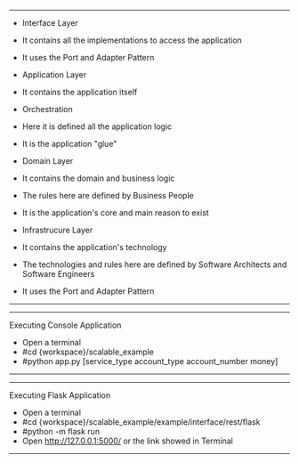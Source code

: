 ****************************************************
- Interface Layer
 - It contains all the implementations to access the application
 - It uses the Port and Adapter Pattern

- Application Layer
 - It contains the application itself
 - Orchestration
 - Here it is defined all the application logic
 - It is the application "glue"

- Domain Layer
 - It contains the domain and business logic
 - The rules here are defined by Business People
 - It is the application's core and main reason to exist

- Infrastrucure Layer
 - It contains the application's technology
 - The technologies and rules here are defined by Software Architects and Software Engineers
 - It uses the Port and Adapter Pattern
****************************************************
****************************************************
Executing Console Application

- Open a terminal
- #cd {workspace}/scalable_example
- #python app.py [service_type account_type account_number money]
****************************************************
****************************************************
Executing Flask Application

- Open a terminal
- #cd {workspace}/scalable_example/example/interface/rest/flask
- #python -m flask run
- Open http://127.0.0.1:5000/ or the link showed in Terminal 
****************************************************
